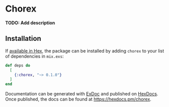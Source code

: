 # Chorex

**TODO: Add description**

## Installation

If [available in Hex](https://hex.pm/docs/publish), the package can be installed
by adding `chorex` to your list of dependencies in `mix.exs`:

```elixir
def deps do
  [
    {:chorex, "~> 0.1.0"}
  ]
end
```

Documentation can be generated with [ExDoc](https://github.com/elixir-lang/ex_doc)
and published on [HexDocs](https://hexdocs.pm). Once published, the docs can
be found at <https://hexdocs.pm/chorex>.

